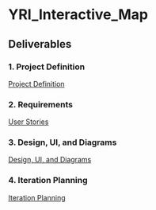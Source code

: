 # YRI_Interactive_Map

## Deliverables

### 1. Project Definition
[Project Definition](https://docs.google.com/document/d/1FLax-pr7GdpdMlqwjYDWzTulVUYG935VBeKSpx3qM6k/edit?usp=sharing)

### 2. Requirements
[User Stories](https://docs.google.com/spreadsheets/d/1xXLJD3mS312pKeaHnxZ6ijXaoDRutSixhE-_mDEbuGE/edit?usp=sharing)

### 3. Design, UI, and Diagrams
[Design, UI, and Diagrams](https://docs.google.com/document/d/127vhC5BDEKigM3CbLZpLIW0RtIX5WkBWKc2d-uk5C2E/edit)


### 4. Iteration Planning 
[Iteration Planning](https://docs.google.com/document/d/1Dv1OImz7P9K2tq977QbDSTeZcoUPJXYYag1wXTwL8Xw/edit?usp=sharing)
